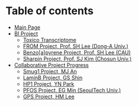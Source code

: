 # Table of contents

* [Main Page](README.md)
* [BI Project](bi-project/README.md)
  * [Toxico Transcriptome](bi-project/toxico-transcriptome.md)
  * [FROM Project, Prof. SH Lee (Dong-A Univ.)](bi-project/from-project-prof.-sh-lee-chosun-univ..md)
  * [Benzo\[a\]pyrene Project, Prof. SH Lee (CAU)](bi-project/benzo-a-pyrene-project-prof.-sh-lee-cau.md)
  * [Sharpin Project, Prof. SJ Kim (Chosun Univ.)](bi-project/sharpin-project-prof.-sj-kim-chosun-univ..md)
* [Collaborative Project Progress](<README (1).md>)
  * [Smug1 Project, MJ An](meeting-archive/mjan\_smug1.md)
  * [LaminB Project, GS Shin](meeting-archive/gsshin\_laminb.md)
  * [HP1 Project, YN Park](meeting-archive/ynpark\_hp1.md)
  * [PFOS Project, EG Min (SeoulTech Univ.)](meeting-archive/egmin\_pfos.md)
  * [GPS Project, HM Lee](readme/gps-project-hm-lee.md)
